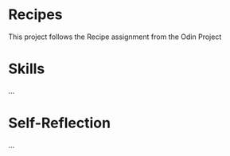 # Recipes
This project follows the Recipe assignment from the Odin Project

# Skills
...

# Self-Reflection
...